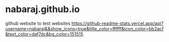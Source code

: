 # nabaraj.github.io
github website to test websites
https://github-readme-stats.vercel.app/api?username=nabaraj&&show_icons=true&title_color=ffffff&icon_color=bb2acf&text_color=daf7dc&bg_color=151515
